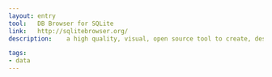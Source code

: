 ```yaml
---
layout: entry
tool:	DB Browser for SQLite
link:	http://sqlitebrowser.org/
description:	a high quality, visual, open source tool to create, design, and edit database files compatible with SQLite

tags:
- data
---
```

